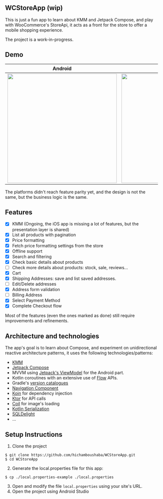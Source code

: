 ## WCStoreApp (wip)

This is just a fun app to learn about KMM and Jetpack Compose, and play with WooCommerce's StoreApi, it acts as a
front for the store to offer a mobile shopping experience.

The project is a work-in-progress.

## Demo

| Android | iOS |
| ---- | --- |
| <img width=360 src="./screenshots/demo.gif" /> | <img width=360 src="./screenshots/demo-ios.gif" /> |

The platforms didn't reach feature parity yet, and the design is not the same, but the business logic is the same.

## Features

- [x] KMM (Ongoing, the iOS app is missing a lot of features, but the presentation layer is shared)
- [x] List all products with pagination
- [x] Price formatting
- [x] Fetch price formatting settings from the store
- [x] Offline support
- [x] Search and filtering
- [x] Check basic details about products
- [ ] Check more details about products: stock, sale, reviews...
- [x] Cart
- [x] Shipping Addresses: save and list saved addresses.
- [ ] Edit/Delete addresses
- [x] Address form validation
- [ ] Billing Address
- [x] Select Payment Method
- [x] Complete Checkout flow

Most of the features (even the ones marked as done) still require improvements and refinements.

## Architecture and technologies

The app's goal is to learn about Compose, and experiment on unidirectional reactive architecture
patterns, it uses the following technologies/patterns:

- [KMM](https://kotlinlang.org/lp/mobile/)
- [Jetpack Compose](https://developer.android.com/jetpack/compose)
- MVVM using [Jetpack's ViewModel](https://developer.android.com/topic/libraries/architecture/viewmodel) for the Android part.
- Kotlin coroutines with an extensive use of [Flow](https://kotlinlang.org/docs/flow.html) APIs.
- Gradle's [version catalogues](https://docs.gradle.org/current/userguide/platforms.html#sub:conventional-dependencies-toml)
- [Navigation Component](https://developer.android.com/guide/navigation)
- [Koin](https://insert-koin.io/) for dependency injection
- [Ktor](https://ktor.io/) for API calls
- [Coil](https://coil-kt.github.io/coil/) for image's loading
- [Kotlin Serialization](https://kotlinlang.org/docs/serialization.html)
- [SQLDelight](https://cashapp.github.io/sqldelight/)
- ...

## Setup Instructions
1. Clone the project
```
$ git clone https://github.com/hichamboushaba/WCStoreApp.git
$ cd WCStoreApp
```
2. Generate the local.properties file for this app:
```
$ cp ./local.properties-example ./local.properties
```
3. Open and modify the file `local.properties` using your site's URL. 
4. Open the project using Android Studio
